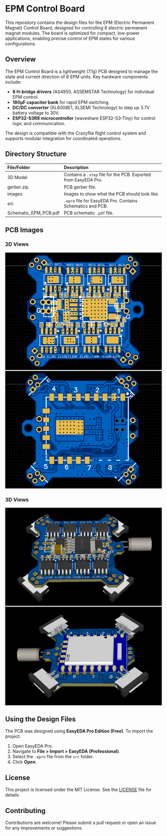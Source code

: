# EPM Control Board

This repository contains the design files for the EPM (Electric Permanent Magnet) Control Board, designed for controlling 8 electric permanent magnet modules. The board is optimized for compact, low-power applications, enabling precise control of EPM states for various configurations.

## Overview

The EPM Control Board is a lightweight (7.1g) PCB designed to manage the state and current direction of 8 EPM units. Key hardware components include:

- **8 H-bridge drivers** (AS4950, ASSEMSTAR Technology) for individual EPM control.
- **180µF capacitor bank** for rapid EPM switching.
- **DC/DC converter** (XL6008E1, XLSEMI Technology) to step up 3.7V battery voltage to 30V.
- **ESP32-S3R8 microcontroller** (waveshare ESP32-S3-Tiny) for control logic and communication.

The design is compatible with the Crazyflie flight control system and supports modular integration for coordinated operations.

## Directory Structure

| File/Folder           | Description                                                  |
| :-------------------- | :----------------------------------------------------------- |
| 3D Model              | Contains a `.step` file for the PCB. Exported from EasyEDA Pro. |
| gerber.zip            | PCB gerber file.                                             |
| images                | Images to show what the PCB should look like.                |
| src                   | `.epro` file for EasyEDA Pro. Contains Schematics and PCB.   |
| Schematic_EPM_PCB.pdf | PCB schematic `.pdf` file.                                   |

## PCB Images

### 2D Views
![PCB 2D Front](images/EPM_PCB_2D_F.png)
![PCB 2D Back](images/EPM_PCB_2D_B.png)

### 3D Views
![PCB 3D Front](images/EPM_PCB_3D_F.png)
![PCB 3D Back](images/EPM_PCB_3D_B.png)

## Using the Design Files

The PCB was designed using **EasyEDA Pro Edition (Free)**. To import the project:

1. Open EasyEDA Pro.
2. Navigate to **File > Import > EasyEDA (Professional)**.
3. Select the `.epro` file from the `src` folder.
4. Click **Open**.

## License

This project is licensed under the MIT License. See the [LICENSE](LICENSE) file for details.

## Contributing

Contributions are welcome! Please submit a pull request or open an issue for any improvements or suggestions.